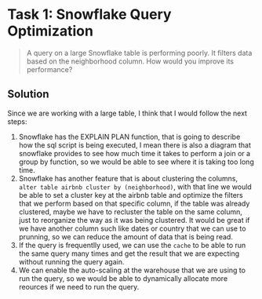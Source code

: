 # Task 1: Snowflake Query Optimization
> A query on a large Snowflake table is performing poorly. It filters data based on the neighborhood column. How would you improve its performance?


## Solution
Since we are working with a large table, I think that I would follow the next steps:
1. Snowflake has the EXPLAIN PLAN function, that is going to describe how the sql script is being executed, I mean there is also a diagram that snowflake provides to see how much time it takes to perform a join or a group by function, so we would be able to see where it is taking too long time.
2. Snowflake has another feature that is about clustering the columns, `alter table airbnb cluster by (neighborhood)`, with that line we would be able to set a cluster key at the airbnb table and optimize the filters that we perform based on that specific column, if the table was already clustered, maybe we have to recluster the table on the same column, just to reorganize the way as it was being clustered. It would be great if we have another column such like dates or country that we can use to prunning, so we can reduce the amount of data that is being read.
3. If the query is frequentlly used, we can use the `cache` to be able to run the same query many times and get the result that we are expecting without running the query again.
4. We can enable the auto-scaling at the warehouse that we are using to run the query, so we would be able to dynamically allocate more reources if we need to run the query.